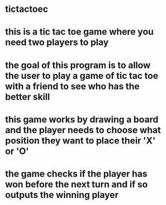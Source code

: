 # tictactoec
# this is a tic tac toe game where you need two players to play
# the goal of this program is to allow the user to play a game of tic tac toe with a friend to see who has the better skill
# this game works by drawing a board and the player needs to choose what position they want to place their 'X' or 'O'
# the game checks if the player has won before the next turn and if so outputs the winning player
